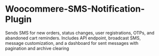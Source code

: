 # Woocommere-SMS-Notification-Plugin
Sends SMS for new orders, status changes, user registrations, OTPs, and abandoned cart reminders. Includes API endpoint, broadcast SMS, message customization, and a dashboard for sent messages with pagination and archive clearing

